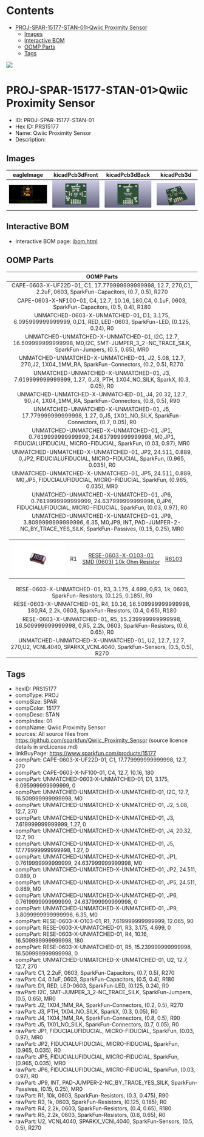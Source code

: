 



Contents
========

* [PROJ-SPAR-15177-STAN-01>Qwiic Proximity Sensor](#proj-spar-15177-stan-01qwiic-proximity-sensor)
	* [Images](#images)
	* [Interactive BOM](#interactive-bom)
	* [OOMP Parts](#oomp-parts)
	* [Tags](#tags)
  
![][im]
# PROJ-SPAR-15177-STAN-01>Qwiic Proximity Sensor

- ID: PROJ-SPAR-15177-STAN-01
- Hex ID: PRS15177
- Name: Qwiic Proximity Sensor
- Description: 

## Images
  
  

|eagleImage|kicadPcb3dFront|kicadPcb3dBack|kicadPcb3d|
| :---: | :---: | :---: | :---: |
|[![eagleImage](eagleImage_140.png)](eagleImage_600.png)|[![kicadPcb3dFront](kicadPcb3dFront_140.png)](kicadPcb3dFront_600.png)|[![kicadPcb3dBack](kicadPcb3dBack_140.png)](kicadPcb3dBack_600.png)|[![kicadPcb3d](kicadPcb3d_140.png)](kicadPcb3d_600.png)|

## Interactive BOM

- Interactive BOM page: [ibom.html](kicad/bom/ibom.html)

## OOMP Parts
  

|OOMP Parts|
| :---: |
|CAPE-0603-X-UF22D-01, C1, 17.779999999999998, 12.7, 270,C1, 2.2uF, 0603, SparkFun-Capacitors, (0.7, 0.5), R270|
|CAPE-0603-X-NF100-01, C4, 12.7, 10.16, 180,C4, 0.1uF, 0603, SparkFun-Capacitors, (0.5, 0.4), R180|
|UNMATCHED-0603-X-UNMATCHED-01, D1, 3.175, 6.095999999999999, 0,D1, RED, LED-0603, SparkFun-LED, (0.125, 0.24), R0|
|UNMATCHED-UNMATCHED-X-UNMATCHED-01, I2C, 12.7, 16.509999999999998, M0,I2C, SMT-JUMPER_3_2-NC_TRACE_SILK, SparkFun-Jumpers, (0.5, 0.65), MR0|
|UNMATCHED-UNMATCHED-X-UNMATCHED-01, J2, 5.08, 12.7, 270,J2, 1X04_1MM_RA, SparkFun-Connectors, (0.2, 0.5), R270|
|UNMATCHED-UNMATCHED-X-UNMATCHED-01, J3, 7.619999999999999, 1.27, 0,J3, PTH, 1X04_NO_SILK, SparkX, (0.3, 0.05), R0|
|UNMATCHED-UNMATCHED-X-UNMATCHED-01, J4, 20.32, 12.7, 90,J4, 1X04_1MM_RA, SparkFun-Connectors, (0.8, 0.5), R90|
|UNMATCHED-UNMATCHED-X-UNMATCHED-01, J5, 17.779999999999998, 1.27, 0,J5, 1X01_NO_SILK, SparkFun-Connectors, (0.7, 0.05), R0|
|UNMATCHED-UNMATCHED-X-UNMATCHED-01, JP1, 0.7619999999999999, 24.637999999999998, M0,JP1, FIDUCIALUFIDUCIAL, MICRO-FIDUCIAL, SparkFun, (0.03, 0.97), MR0|
|UNMATCHED-UNMATCHED-X-UNMATCHED-01, JP2, 24.511, 0.889, 0,JP2, FIDUCIALUFIDUCIAL, MICRO-FIDUCIAL, SparkFun, (0.965, 0.035), R0|
|UNMATCHED-UNMATCHED-X-UNMATCHED-01, JP5, 24.511, 0.889, M0,JP5, FIDUCIALUFIDUCIAL, MICRO-FIDUCIAL, SparkFun, (0.965, 0.035), MR0|
|UNMATCHED-UNMATCHED-X-UNMATCHED-01, JP6, 0.7619999999999999, 24.637999999999998, 0,JP6, FIDUCIALUFIDUCIAL, MICRO-FIDUCIAL, SparkFun, (0.03, 0.97), R0|
|UNMATCHED-UNMATCHED-X-UNMATCHED-01, JP9, 3.8099999999999996, 6.35, M0,JP9, INT, PAD-JUMPER-2-NC_BY_TRACE_YES_SILK, SparkFun-Passives, (0.15, 0.25), MR0|
|<table><tr><td>![RESE-0603-X-O103-01](https://raw.githubusercontent.com/oomlout/oomlout_OOMP_parts/main/RESE-0603-X-O103-01/image_140.jpg)</td><td> R1</td><td>[RESE-0603-X-O103-01<br>SMD (0603) 10k Ohm Resistor](https://github.com/oomlout/oomlout_OOMP_parts/tree/main/RESE-0603-X-O103-01/)</td><td>[R6103](https://github.com/oomlout/oomlout_OOMP_parts/tree/main/RESE-0603-X-O103-01/)</td></tr></table>|
|RESE-0603-X-UNMATCHED-01, R3, 3.175, 4.699, 0,R3, 1k, 0603, SparkFun-Resistors, (0.125, 0.185), R0|
|RESE-0603-X-UNMATCHED-01, R4, 10.16, 16.509999999999998, 180,R4, 2.2k, 0603, SparkFun-Resistors, (0.4, 0.65), R180|
|RESE-0603-X-UNMATCHED-01, R5, 15.239999999999998, 16.509999999999998, 0,R5, 2.2k, 0603, SparkFun-Resistors, (0.6, 0.65), R0|
|UNMATCHED-UNMATCHED-X-UNMATCHED-01, U2, 12.7, 12.7, 270,U2, VCNL4040, SPARKX_VCNL4040, SparkFun-Sensors, (0.5, 0.5), R270|

## Tags

- hexID: PRS15177
- oompType: PROJ
- oompSize: SPAR
- oompColor: 15177
- oompDesc: STAN
- oompIndex: 01
- oompName: Qwiic Proximity Sensor
- sources: All source files from https://github.com/sparkfun/Qwiic_Proximity_Sensor (source licence details in srcLicense.md)
- linkBuyPage: https://www.sparkfun.com/products/15177
- oompPart: CAPE-0603-X-UF22D-01, C1, 17.779999999999998, 12.7, 270
- oompPart: CAPE-0603-X-NF100-01, C4, 12.7, 10.16, 180
- oompPart: UNMATCHED-0603-X-UNMATCHED-01, D1, 3.175, 6.095999999999999, 0
- oompPart: UNMATCHED-UNMATCHED-X-UNMATCHED-01, I2C, 12.7, 16.509999999999998, M0
- oompPart: UNMATCHED-UNMATCHED-X-UNMATCHED-01, J2, 5.08, 12.7, 270
- oompPart: UNMATCHED-UNMATCHED-X-UNMATCHED-01, J3, 7.619999999999999, 1.27, 0
- oompPart: UNMATCHED-UNMATCHED-X-UNMATCHED-01, J4, 20.32, 12.7, 90
- oompPart: UNMATCHED-UNMATCHED-X-UNMATCHED-01, J5, 17.779999999999998, 1.27, 0
- oompPart: UNMATCHED-UNMATCHED-X-UNMATCHED-01, JP1, 0.7619999999999999, 24.637999999999998, M0
- oompPart: UNMATCHED-UNMATCHED-X-UNMATCHED-01, JP2, 24.511, 0.889, 0
- oompPart: UNMATCHED-UNMATCHED-X-UNMATCHED-01, JP5, 24.511, 0.889, M0
- oompPart: UNMATCHED-UNMATCHED-X-UNMATCHED-01, JP6, 0.7619999999999999, 24.637999999999998, 0
- oompPart: UNMATCHED-UNMATCHED-X-UNMATCHED-01, JP9, 3.8099999999999996, 6.35, M0
- oompPart: RESE-0603-X-O103-01, R1, 7.619999999999999, 12.065, 90
- oompPart: RESE-0603-X-UNMATCHED-01, R3, 3.175, 4.699, 0
- oompPart: RESE-0603-X-UNMATCHED-01, R4, 10.16, 16.509999999999998, 180
- oompPart: RESE-0603-X-UNMATCHED-01, R5, 15.239999999999998, 16.509999999999998, 0
- oompPart: UNMATCHED-UNMATCHED-X-UNMATCHED-01, U2, 12.7, 12.7, 270
- rawPart: C1, 2.2uF, 0603, SparkFun-Capacitors, (0.7, 0.5), R270
- rawPart: C4, 0.1uF, 0603, SparkFun-Capacitors, (0.5, 0.4), R180
- rawPart: D1, RED, LED-0603, SparkFun-LED, (0.125, 0.24), R0
- rawPart: I2C, SMT-JUMPER_3_2-NC_TRACE_SILK, SparkFun-Jumpers, (0.5, 0.65), MR0
- rawPart: J2, 1X04_1MM_RA, SparkFun-Connectors, (0.2, 0.5), R270
- rawPart: J3, PTH, 1X04_NO_SILK, SparkX, (0.3, 0.05), R0
- rawPart: J4, 1X04_1MM_RA, SparkFun-Connectors, (0.8, 0.5), R90
- rawPart: J5, 1X01_NO_SILK, SparkFun-Connectors, (0.7, 0.05), R0
- rawPart: JP1, FIDUCIALUFIDUCIAL, MICRO-FIDUCIAL, SparkFun, (0.03, 0.97), MR0
- rawPart: JP2, FIDUCIALUFIDUCIAL, MICRO-FIDUCIAL, SparkFun, (0.965, 0.035), R0
- rawPart: JP5, FIDUCIALUFIDUCIAL, MICRO-FIDUCIAL, SparkFun, (0.965, 0.035), MR0
- rawPart: JP6, FIDUCIALUFIDUCIAL, MICRO-FIDUCIAL, SparkFun, (0.03, 0.97), R0
- rawPart: JP9, INT, PAD-JUMPER-2-NC_BY_TRACE_YES_SILK, SparkFun-Passives, (0.15, 0.25), MR0
- rawPart: R1, 10k, 0603, SparkFun-Resistors, (0.3, 0.475), R90
- rawPart: R3, 1k, 0603, SparkFun-Resistors, (0.125, 0.185), R0
- rawPart: R4, 2.2k, 0603, SparkFun-Resistors, (0.4, 0.65), R180
- rawPart: R5, 2.2k, 0603, SparkFun-Resistors, (0.6, 0.65), R0
- rawPart: U2, VCNL4040, SPARKX_VCNL4040, SparkFun-Sensors, (0.5, 0.5), R270



[im]: kicadPcb3d_450.png
